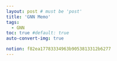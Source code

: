 ```yaml
---
layout: post # must be 'post'
title: 'GNN Memo'
tags:
  - GNN
toc: true #default: true
auto-convert-img: true

notion: f82ea17783334963b9053813312b6277
---
```

